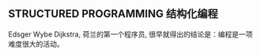 ## STRUCTURED PROGRAMMING 结构化编程      
Edsger Wybe Dijkstra, 荷兰的第一个程序员, 很早就得出的结论是：编程是一项难度很大的活动。      



